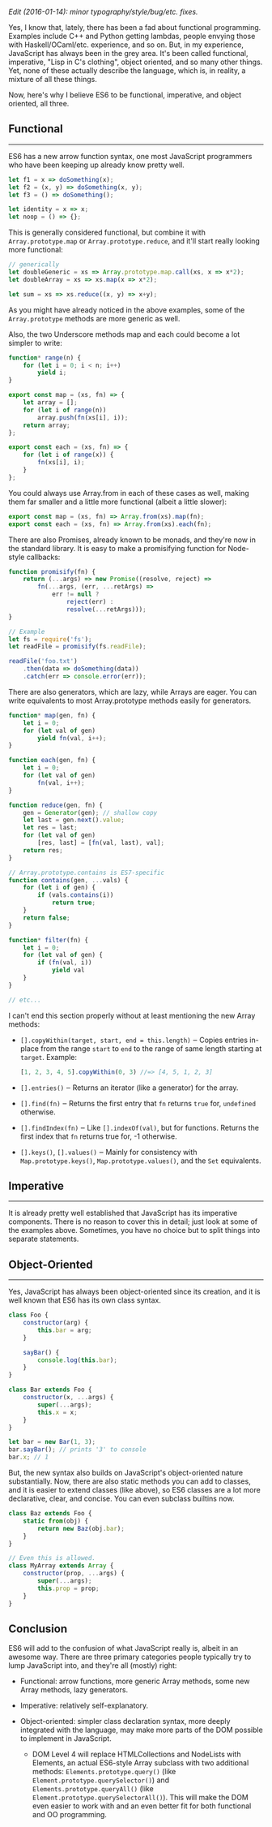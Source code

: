 

*Edit (2016-01-14): minor typography/style/bug/etc. fixes.*

Yes, I know that, lately, there has been a fad about functional programming. Examples include C++ and Python getting lambdas, people envying those with Haskell/OCaml/etc. experience, and so on. But, in my experience, JavaScript has always been in the grey area. It's been called functional, imperative, "Lisp in C's clothing", object oriented, and so many other things. Yet, none of these actually describe the language, which is, in reality, a mixture of all these things.

Now, here's why I believe ES6 to be functional, imperative, and object oriented, all three.

## Functional

---

ES6 has a new arrow function syntax, one most JavaScript programmers who have been keeping up already know pretty well.

```js
let f1 = x => doSomething(x);
let f2 = (x, y) => doSomething(x, y);
let f3 = () => doSomething();

let identity = x => x;
let noop = () => {};
```

This is generally considered functional, but combine it with `Array.prototype.map` or `Array.prototype.reduce`, and it'll start really looking more functional:

```js
// generically
let doubleGeneric = xs => Array.prototype.map.call(xs, x => x*2);
let doubleArray = xs => xs.map(x => x*2);

let sum = xs => xs.reduce((x, y) => x+y);
```

As you might have already noticed in the above examples, some of the `Array.prototype` methods are more generic as well.

Also, the two Underscore methods map and each could become a lot simpler to write:

```js
function* range(n) {
    for (let i = 0; i < n; i++)
        yield i;
}

export const map = (xs, fn) => {
    let array = [];
    for (let i of range(n))
        array.push(fn(xs[i], i));
    return array;
};

export const each = (xs, fn) => {
    for (let i of range(x)) {
        fn(xs[i], i);
    }
};
```

You could always use Array.from in each of these cases as well, making them far smaller and a little more functional (albeit a little slower):

```js
export const map = (xs, fn) => Array.from(xs).map(fn);
export const each = (xs, fn) => Array.from(xs).each(fn);
```

There are also Promises, already known to be monads, and they're now in the standard library. It is easy to make a promisifying function for Node-style callbacks:

```js
function promisify(fn) {
    return (...args) => new Promise((resolve, reject) =>
        fn(...args, (err, ...retArgs) =>
            err != null ?
                reject(err) :
                resolve(...retArgs)));
}

// Example
let fs = require('fs');
let readFile = promisify(fs.readFile);

readFile('foo.txt')
    .then(data => doSomething(data))
    .catch(err => console.error(err));
```

There are also generators, which are lazy, while Arrays are eager. You can write equivalents to most Array.prototype methods easily for generators.

```js
function* map(gen, fn) {
    let i = 0;
    for (let val of gen)
        yield fn(val, i++);
}

function each(gen, fn) {
    let i = 0;
    for (let val of gen)
        fn(val, i++);
}

function reduce(gen, fn) {
    gen = Generator(gen); // shallow copy
    let last = gen.next().value;
    let res = last;
    for (let val of gen)
        [res, last] = [fn(val, last), val];
    return res;
}

// Array.prototype.contains is ES7-specific
function contains(gen, ...vals) {
    for (let i of gen) {
        if (vals.contains(i))
            return true;
    }
    return false;
}

function* filter(fn) {
    let i = 0;
    for (let val of gen) {
        if (fn(val, i))
            yield val
    }
}

// etc...
```

I can't end this section properly without at least mentioning the new Array methods:

-   `[].copyWithin(target, start, end = this.length)` ‒ Copies entries in-place from the range `start` to `end` to the range of same length starting at `target`. Example:

    ```js
    [1, 2, 3, 4, 5].copyWithin(0, 3) //=> [4, 5, 1, 2, 3]
    ```

-   `[].entries()` ‒ Returns an iterator (like a generator) for the array.

-   `[].find(fn)` ‒ Returns the first entry that `fn` returns `true` for, `undefined` otherwise.

-   `[].findIndex(fn)` ‒ Like `[].indexOf(val)`, but for functions. Returns the first index that `fn` returns true for, -1 otherwise.

-   `[].keys()`, `[].values()` ‒ Mainly for consistency with `Map.prototype.keys()`, `Map.prototype.values()`, and the `Set` equivalents.

## Imperative

---

It is already pretty well established that JavaScript has its imperative components. There is no reason to cover this in detail; just look at some of the examples above. Sometimes, you have no choice but to split things into separate statements.

## Object-Oriented

---

Yes, JavaScript has always been object-oriented since its creation, and it is well known that ES6 has its own class syntax.

```js
class Foo {
    constructor(arg) {
        this.bar = arg;
    }

    sayBar() {
        console.log(this.bar);
    }
}

class Bar extends Foo {
    constructor(x, ...args) {
        super(...args);
        this.x = x;
    }
}

let bar = new Bar(1, 3);
bar.sayBar(); // prints '3' to console
bar.x; // 1
```

But, the new syntax also builds on JavaScript's object-oriented nature substantially. Now, there are also static methods you can add to classes, and it is easier to extend classes (like above), so ES6 classes are a lot more declarative, clear, and concise. You can even subclass builtins now.

```js
class Baz extends Foo {
    static from(obj) {
        return new Baz(obj.bar);
    }
}

// Even this is allowed.
class MyArray extends Array {
    constructor(prop, ...args) {
        super(...args);
        this.prop = prop;
    }
}
```

## Conclusion

ES6 will add to the confusion of what JavaScript really is, albeit in an awesome way. There are three primary categories people typically try to lump JavaScript into, and they're all (mostly) right:

-   Functional: arrow functions, more generic Array methods, some new Array methods, lazy generators.

-   Imperative: relatively self-explanatory.

-   Object-oriented: simpler class declaration syntax, more deeply integrated with the language, may make more parts of the DOM possible to implement in JavaScript.

    -   DOM Level 4 will replace HTMLCollections and NodeLists with Elements, an
        actual ES6-style Array subclass with two additional methods: `Elements.prototype.query()` (like `Element.prototype.querySelector()`) and `Elements.prototype.queryAll()` (like `Element.prototype.querySelectorAll()`). This will make the DOM even easier to work with and an even better fit for both functional and OO programming.
